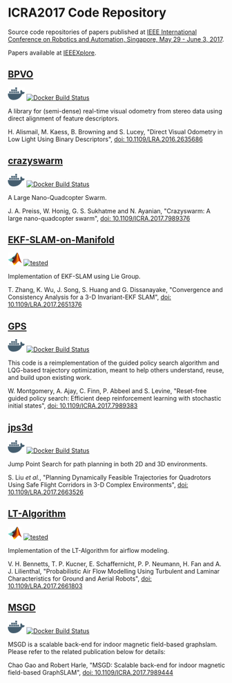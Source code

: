 # ICRA2017 Code Repository

Source code repositories of papers published at [IEEE International Conference on Robotics and Automation, Singapore, May 29 - June 3, 2017](http://www.icra2017.org/).

Papers available at [IEEEXplore](https://ieeexplore.ieee.org/xpl/mostRecentIssue.jsp?punumber=7960754).

## [BPVO](https://github.com/ICRA2017/bpvo)

[![Docker logo](docker_icon.png)](https://github.com/ICRA2017/bpvo#run-in-docker)
[![Docker Build Status](https://img.shields.io/docker/build/icra2017/bpvo.svg)](https://hub.docker.com/r/icra2017/bpvo/)

A library for (semi-dense) real-time visual odometry from stereo data using direct alignment of feature descriptors.

H. Alismail, M. Kaess, B. Browning and S. Lucey, "Direct Visual Odometry in Low Light Using Binary Descriptors", 
[doi: 10.1109/LRA.2016.2635686](https://doi.org/10.1109/LRA.2016.2635686)

## [crazyswarm](https://github.com/ICRA2017/crazyswarm)

[![Docker logo](docker_icon.png)](https://github.com/ICRA2017/crazyswarm#run-in-docker)
[![Docker Build Status](https://img.shields.io/docker/build/icra2017/crazyswarm.svg)](https://hub.docker.com/r/icra2017/crazyswarm/)

A Large Nano-Quadcopter Swarm.

J. A. Preiss, W. Honig, G. S. Sukhatme and N. Ayanian, "Crazyswarm: A large nano-quadcopter swarm",
[doi: 10.1109/ICRA.2017.7989376](https://doi.org/10.1109/ICRA.2017.7989376)

## [EKF-SLAM-on-Manifold](https://github.com/ICRA2017/EKF-SLAM-on-Manifold)

[![Matlab logo](Matlab_Logo.png)](https://github.com/ICRA2017/EKF-SLAM-on-Manifold#tests) 
[![tested](https://img.shields.io/badge/matlab-tested-brightgreen.svg)](https://github.com/ICRA2017/EKF-SLAM-on-Manifold#tests)

Implementation of EKF-SLAM using Lie Group.

T. Zhang, K. Wu, J. Song, S. Huang and G. Dissanayake, "Convergence and Consistency Analysis for a 3-D Invariant-EKF SLAM",
[doi: 10.1109/LRA.2017.2651376](https://doi.org/10.1109/LRA.2017.2651376)

## [GPS](https://github.com/ICRA2017/gps)

[![Docker logo](docker_icon.png)](https://github.com/ICRA2017/gps#run-in-docker)
[![Docker Build Status](https://img.shields.io/docker/build/icra2017/gps.svg)](https://hub.docker.com/r/icra2017/gps/)

This code is a reimplementation of the guided policy search algorithm and LQG-based trajectory optimization, meant to help others understand, reuse, and build upon existing work.

W. Montgomery, A. Ajay, C. Finn, P. Abbeel and S. Levine, "Reset-free guided policy search: Efficient deep reinforcement learning with stochastic initial states",
[doi: 10.1109/ICRA.2017.7989383](https://doi.org/10.1109/ICRA.2017.7989383)

## [jps3d](https://github.com/ICRA2017/jps3d)

[![Docker logo](docker_icon.png)](https://github.com/ICRA2017/jps3d#run-in-docker)
[![Docker Build Status](https://img.shields.io/docker/build/icra2017/jps3d.svg)](https://hub.docker.com/r/icra2017/jps3d/)

Jump Point Search for path planning in both 2D and 3D environments.

S. Liu *et al.*, "Planning Dynamically Feasible Trajectories for Quadrotors Using Safe Flight Corridors in 3-D Complex Environments",
[doi: 10.1109/LRA.2017.2663526](https://doi.org/10.1109/LRA.2017.2663526)

## [LT-Algorithm](https://github.com/ICRA2017/LT-Algorithm)

[![Matlab logo](Matlab_Logo.png)](https://github.com/ICRA2017/LT-Algorithm#tests)
[![tested](https://img.shields.io/badge/matlab-tested-brightgreen.svg)](https://github.com/ICRA2017/LT-Algorithm#tests)

Implementation of the LT-Algorithm for airflow modeling.

V. H. Bennetts, T. P. Kucner, E. Schaffernicht, P. P. Neumann, H. Fan and A. J. Lilienthal, "Probabilistic Air Flow Modelling Using Turbulent and Laminar Characteristics for Ground and Aerial Robots",
[doi: 10.1109/LRA.2017.2661803](https://doi.org/10.1109/LRA.2017.2661803)

## [MSGD](https://github.com/ICRA2017/MSGD)

[![Docker logo](docker_icon.png)](https://github.com/ICRA2017/MSGD#run-in-docker)
[![Docker Build Status](https://img.shields.io/docker/build/icra2017/msgd.svg)](https://hub.docker.com/r/icra2017/msgd/)

MSGD is a scalable back-end for indoor magnetic field-based graphslam. Please refer to the related publication below for details:

Chao Gao and Robert Harle, "MSGD: Scalable back-end for indoor magnetic field-based GraphSLAM",
[doi: 10.1109/ICRA.2017.7989444](https://doi.org/10.1109/ICRA.2017.7989444)

